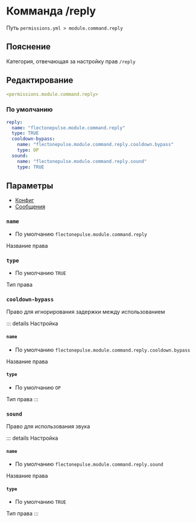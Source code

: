 # Комманда /reply
Путь `permissions.yml > module.command.reply`

## Пояснение
Категория, отвечающая за настройку прав `/reply`

## Редактирование
```yaml
<permissions.module.command.reply>
```

### По умолчанию
```yaml
reply:
  name: "flectonepulse.module.command.reply"
  type: TRUE
  cooldown-bypass:
    name: "flectonepulse.module.command.reply.cooldown.bypass"
    type: OP
  sound:
    name: "flectonepulse.module.command.reply.sound"
    type: TRUE
```

## Параметры

- [Конфиг](/en/config/module/command/reply/)
- [Сообщения](/en/messages/ru_ru/module/command/reply/)

### `name`
- По умолчанию `flectonepulse.module.command.reply`

Название права

### `type`
- По умолчанию `TRUE`

Тип права

### `cooldown-bypass`

Право для игнорирования задержки между использованием

::: details Настройка
#### `name`
- По умолчанию `flectonepulse.module.command.reply.cooldown.bypass`

Название права

#### `type`
- По умолчанию `OP`

Тип права
:::

### `sound`

Право для использования звука

::: details Настройка
#### `name`
- По умолчанию `flectonepulse.module.command.reply.sound`

Название права

#### `type`
- По умолчанию `TRUE`

Тип права
:::

<!--@include: @/en/parts/permission.md-->

